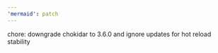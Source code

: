 ```yaml
---
'mermaid': patch
---
```


chore: downgrade chokidar to 3.6.0 and ignore updates for hot reload stability
